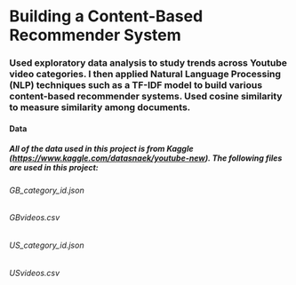 # Building a Content-Based Recommender System

### Used exploratory data analysis to study trends across Youtube video categories. I then applied Natural Language Processing (NLP) techniques such as a TF-IDF model to build various content-based recommender systems. Used cosine similarity to measure similarity among documents.

#### Data

##### All of the data used in this project is from Kaggle (https://www.kaggle.com/datasnaek/youtube-new). The following files are used in this project:

###### GB_category_id.json
###### GBvideos.csv
###### US_category_id.json
###### USvideos.csv



